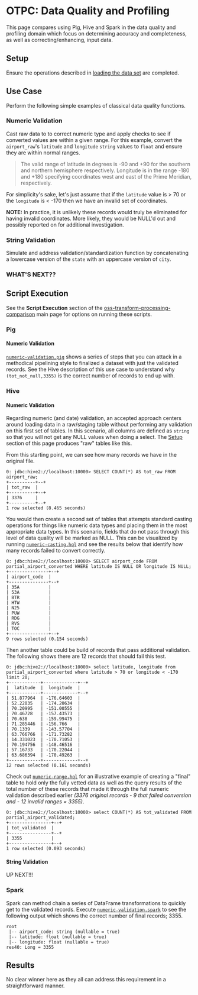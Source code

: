 # OTPC: Data Quality and Profiling

This page compares using Pig, Hive and Spark in the data quality and profiling domain which focus on determining accuracy and completeness, as well as correcting/enhancing, input data.

## Setup

Ensure the operations described in [loading the data set](../DATASET.md) are completed.

## Use Case

Perform the following simple examples of classical data quality functions.

### Numeric Validation

Cast raw data to to correct numeric type and apply checks to see if converted values are within a given range.  For this example, convert the `airport_raw`'s `latitude` and `longitude` `string` values to `float` and ensure they are within normal ranges.  

> The valid range of latitude in degrees is -90 and +90 for the southern and northern hemisphere respectively. Longitude is in the range -180 and +180 specifying coordinates west and east of the Prime Meridian, respectively.

For simplicity's sake, let's just assume that if the `latitude` value is > 70 or the `longitude` is < -170 then we have an invalid set of coordinates.

**NOTE:** In practice, it is unlikely these records would truly be eliminated for having invalid coordinates.  More likely, they would be NULL'd out and possibly reported on for additional investigation.

### String Validation

Simulate and address validation/standardization function by concatenating a lowercase version of the `state` with an uppercase version of `city`.




### WHAT'S NEXT??





## Script Execution

See the **Script Execution** section of the [oss-transform-processing-comparison](../README.md#script-execution) main page for options on running these scripts.

### Pig

#### Numeric Validation

[`numeric-validation.pig`](numeric-validation.pig) shows a series of steps that you can attack in a methodical pipelining style to finalized a dataset with just the validated records.  See the Hive description of this use case to understand why `(tot_not_null,3355)` is the correct number of records to end up with.


### Hive

#### Numeric Validation

Regarding numeric (and date) validation, an accepted approach centers around loading data in a raw/staging table without performing any validation on this first set of tables.  In this scenario, all columns are defined as `string` so that you will not get any NULL values when doing a select.  The [Setup](#setup) section of this page produces "raw" tables like this.

From this starting point, we can see how many records we have in the original file.

```
0: jdbc:hive2://localhost:10000> SELECT COUNT(*) AS tot_raw FROM airport_raw;
+----------+--+
| tot_raw  |
+----------+--+
| 3376     |
+----------+--+
1 row selected (8.465 seconds)
```

You would then create a second set of tables that attempts standard casting operations for things like numeric data types and placing them in the most appropriate data types.  In this scenario, fields that do not pass through this level of data quality will be marked as NULL.  This can be visualized by running [`numeric-casting.hql`](numeric-casting.hql) and see the results below that identify how many records failed to convert correctly.

```
0: jdbc:hive2://localhost:10000> SELECT airport_code FROM partial_airport_converted WHERE latitude IS NULL OR longitude IS NULL;
+---------------+--+
| airport_code  |
+---------------+--+
| 35A           |
| 53A           |
| BTR           |
| HTW           |
| N25           |
| PUW           |
| RDG           |
| RVS           |
| TOC           |
+---------------+--+
9 rows selected (0.154 seconds)
```

Then another table could be build of records that pass additional validation.  The following shows there are 12 records that should fail this test.

```
0: jdbc:hive2://localhost:10000> select latitude, longitude from partial_airport_converted where latitude > 70 or longitude < -170 limit 20;
+------------+-------------+--+
|  latitude  |  longitude  |
+------------+-------------+--+
| 51.877964  | -176.64603  |
| 52.22035   | -174.20634  |
| 70.20995   | -151.00555  |
| 70.46728   | -157.43573  |
| 70.638     | -159.99475  |
| 71.285446  | -156.766    |
| 70.1339    | -143.57704  |
| 63.766766  | -171.73282  |
| 14.331023  | -170.71053  |
| 70.194756  | -148.46516  |
| 57.16733   | -170.22044  |
| 63.686394  | -170.49263  |
+------------+-------------+--+
12 rows selected (0.161 seconds)
```

Check out [`numeric-range.hql`](numeric-range.hql) for an illustrative example of creating a "final" table to hold only the fully vetted data as well as the query results of the total number of these records that made it through the full numeric validation described earlier _(3376 original records - 9 that failed conversion and - 12 invalid ranges = 3355)_.

```
0: jdbc:hive2://localhost:10000> select COUNT(*) AS tot_validated FROM partial_airport_validated;
+----------------+--+
| tot_validated  |
+----------------+--+
| 3355           |
+----------------+--+
1 row selected (0.093 seconds)
```

#### String Validation

UP NEXT!!!





### Spark

Spark can method chain a series of DataFrame transformations to quickly get to the validated records.  Execute [`numeric-validation.spark`](numeric-validation.spark) to see the following output which shows the correct number of final records; 3355.

```
root
 |-- airport_code: string (nullable = true)
 |-- latitude: float (nullable = true)
 |-- longitude: float (nullable = true)
res40: Long = 3355
```


## Results

No clear winner here as they all can address this requirement in a straightforward manner.